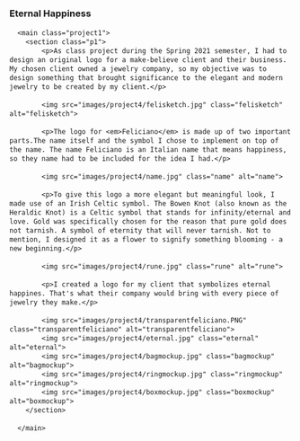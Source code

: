  <h3>Eternal Happiness</h3>
      
      <main class="project1">
        <section class="p1">
            <p>As class project during the Spring 2021 semester, I had to design an original logo for a make-believe client and their business. My chosen client owned a jewelry company, so my objective was to design something that brought significance to the elegant and modern jewelry to be created by my client.</p>

            <img src="images/project4/felisketch.jpg" class="felisketch" alt="felisketch">
            
            <p>The logo for <em>Feliciano</em> is made up of two important parts.The name itself and the symbol I chose to implement on top of the name. The name Feliciano is an Italian name that means happiness, so they name had to be included for the idea I had.</p>

            <img src="images/project4/name.jpg" class="name" alt="name">

            <p>To give this logo a more elegant but meaningful look, I made use of an Irish Celtic symbol. The Bowen Knot (also known as the Heraldic Knot) is a Celtic symbol that stands for infinity/eternal and love. Gold was specifically chosen for the reason that pure gold does not tarnish. A symbol of eternity that will never tarnish. Not to mention, I designed it as a flower to signify something blooming - a new beginning.</p>

            <img src="images/project4/rune.jpg" class="rune" alt="rune">

            <p>I created a logo for my client that symbolizes eternal happines. That's what their company would bring with every piece of jewelry they make.</p>

            <img src="images/project4/transparentfeliciano.PNG" class="transparentfeliciano" alt="transparentfeliciano">
            <img src="images/project4/eternal.jpg" class="eternal" alt="eternal">
            <img src="images/project4/bagmockup.jpg" class="bagmockup" alt="bagmockup">
            <img src="images/project4/ringmockup.jpg" class="ringmockup" alt="ringmockup">
            <img src="images/project4/boxmockup.jpg" class="boxmockup" alt="boxmockup">
        </section>

      </main>